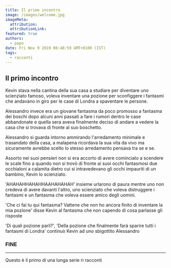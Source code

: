 ```yaml
---
title: Il primo incontro
image: /images/welcome.jpg
imageMeta:
  attribution:
  attributionLink:
featured: true
authors:
  - papo
date: Fri Nov 9 2019 08:48:59 GMT+0100 (IST)
tags:
  - racconti
---
```


## Il primo incontro

Kevin stava nella cantina della sua casa a studiare per diventare uno scienziato famoso, voleva inventare una pozione per sconfiggere i fantasmi che andavano in giro per le case di Londra a spaventare le persone.

Alessandro invece era un giovane fantasma da poco promosso a fantasma dei boschi dopo alcuni anni passati a fare i rumori dentro le case abbandonate e quella sera aveva finalmente deciso di andare a vedere la casa che si trovava di fronte al suo boschetto.

Alessandro si guarda intorno ammirando l'arredamento minimale e trasandato della casa, a malapena ricordava la sua vita da vivo ma sicuramente avrebbe scelto lo stesso arredamento pensava tra se e se.

Assorto nei suoi pensieri non si era accorto di avere cominciato a scendere le scale fino a quando non si trovò di fronte ai suoi occhi fantasmosi due occhialoni a calamita dietro cui si intravedevano gli occhi impauriti di un bambino, Kevin lo scienziato.

'AHAHAHHAHAHHAAHAHAHAH' insieme urlarono di paura mentre uno non credeva di avere davanti l'altro, uno scienziato che voleva distruggere i fantasmi e un fantasma che voleva essere amico degli uomini.

'Che ci fai tu qui fantasma? Vattene che non ho ancora finito di inventare la mia pozione' disse Kevin al fantasma che non capendo di cosa parlasse gli risposte

'Di quali pozione parli?', 'Della pozione che finalmente farà sparire tutti i fantasmi di Londra' continuò Kevin ad uno sbigottito Alessandro

### FINE

---

Questo è il primo di una lunga serie ri racconti

